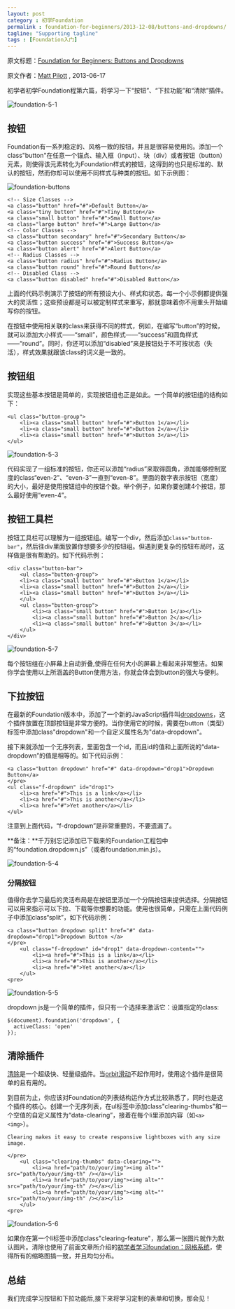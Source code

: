 ```yaml
---
layout: post
category : 初学Foundation
permalink : foundation-for-beginners/2013-12-08/buttons-and-dropdowns/
tagline: "Supporting tagline"
tags : [Foundation入门]
---
```


原文标题：[Foundation for Beginners: Buttons and Dropdowns](http://webdesign.tutsplus.com/tutorials/htmlcss-tutorials/foundation-for-beginners-buttons-and-dropdowns/)

原文作者：[Matt Pilott](http://webdesign.tutsplus.com/author/matt-pilott/) , 2013-06-17

初学者初学Foundation程第六篇，将学习一下“按钮”、“下拉功能”和“清除”插件。

<!--break-->

![foundation-5-1](http://pigerla.com/assets/images/20131202/foundation-5-1.jpg) 

## 按钮 ##

Foundation有一系列稳定的、风格一致的按钮，并且是很容易使用的。添加一个class"button"在任意一个锚点、输入框（input）、块（div）或者按钮（button）元素，则使得该元素转化为Foundation样式的按钮，这得到的也只是标准的、默认的按钮，然而你却可以使用不同样式与种类的按钮。如下示例图：

![foundation-buttons](http://pigerla.com/assets/images/20131202/foundation-buttons.png) 
    
    <!-- Size Classes -->
    <a class="button" href="#">Default Button</a>
    <a class="tiny button" href="#">Tiny Button</a>
    <a class="small button" href="#">Small Button</a>
    <a class="large button" href="#">Large Button</a>
    <!-- Color Classes -->
    <a class="button secondary" href="#">Secondary Button</a>
    <a class="button success" href="#">Success Button</a>
    <a class="button alert" href="#">Alert Button</a>
    <!-- Radius Classes -->
    <a class="button radius" href="#">Radius Button</a>
    <a class="button round" href="#">Round Button</a>
    <!-- Disabled Class -->
    <a class="button disabled" href="#">Disabled Button</a>

上面的代码示例演示了按钮的所有预设大小、样式和状态。每一个小示例都提供强大的灵活性；这些预设都是可以被定制样式来重写，那就意味着你不用重头开始编写你的按钮。

在按钮中使用相关联的class来获得不同的样式，例如，在编写“button”的时候，就可以添加大小样式——“small”，颜色样式——“success”和圆角样式——“round”。同时，你还可以添加“disabled”来是按钮处于不可按状态（失活），样式效果就跟该class的词义是一致的。

## 按钮组 ##

实现这些基本按钮是简单的，实现按钮组也正是如此。一个简单的按钮组的结构如下：

    <ul class="button-group">
	    <li><a class="small button" href="#">Button 1</a></li>
	    <li><a class="small button" href="#">Button 2</a></li>
	    <li><a class="small button" href="#">Button 3</a></li>
    </ul>

![foundation-5-3](http://pigerla.com/assets/images/20131202/foundation-5-3.jpg )

代码实现了一组标准的按钮，你还可以添加“radius”来取得圆角，添加能够控制宽度的class“even-2”、“even-3”一直到“even-8”。里面的数字表示按钮（宽度）的大小，最好是使用按钮组中的按钮个数。举个例子，如果你要创建4个按钮，那么最好使用“even-4”。

## 按钮工具栏 ##

按钮工具栏可以理解为一组按钮组。编写一个div，然后添加`class="button-bar"`，然后往div里面放置你想要多少的按钮组。但遇到更复杂的按钮布局时，这样做是很有帮助的。如下代码示例：
    
    <div class="button-bar">
    	<ul class="button-group">
    	<li><a class="small button" href="#">Button 1</a></li>
    	<li><a class="small button" href="#">Button 2</a></li>
    	<li><a class="small button" href="#">Button 3</a></li>
    	</ul>
    	<ul class="button-group">
    		<li><a class="small button" href="#">Button 1</a></li>
    		<li><a class="small button" href="#">Button 2</a></li>
    		<li><a class="small button" href="#">Button 3</a></li>
    	</ul>
    </div>

![foundation-5-7](http://pigerla.com/assets/images/20131202/foundation-5-7.jpg)

每个按钮组在小屏幕上自动折叠,使得在任何大小的屏幕上看起来非常整洁。如果你学会使用以上所涵盖的Button使用方法，你就会体会到button的强大与便利。

## 下拉按钮 ##

在最新的Foundation版本中，添加了一个新的JavaScript插件叫[dropdowns](http://foundation.zurb.com/docs/components/dropdown.html)，这个插件放置在顶部按钮是非常方便的。当你使用它的时候，需要在button（类型）标签中添加class"dropdown"和一个自定义属性名为"data-dropdown"。

接下来就添加一个无序列表，里面包含一个id，而且id的值和上面所说的“data-dropdown”的值是相等的。如下代码示例：

    <a class="button dropdown" href="#" data-dropdown="drop1">Dropdown Button</a>
    </pre>
    <ul class="f-dropdown" id="drop1">
	    <li><a href="#">This is a link</a></li>
	    <li><a href="#">This is another</a></li>
	    <li><a href="#">Yet another</a></li>
    </ul>

注意到上面代码，“f-dropdown”是非常重要的，不要遗漏了。

**备注：**千万别忘记添加已下载来的Foundation工程包中的“foundation.dropdown.js”（或者foundation.min.js）。

![foundation-5-4](http://pigerla.com/assets/images/20131202/foundation-5-4.jpg )

### 分隔按钮 ###

值得你去学习最后的灵活布局是在按钮里添加一个分隔按钮来提供选择。分隔按钮可以用来指示可以下拉、下载等你想要的功能。使用也很简单，只需在上面代码例子中添加class“split”，如下代码示例：

    <a class="button dropdown split" href="#" data-dropdown="drop1">Dropdown Button </a>
    </pre>
	    <ul class="f-dropdown" id="drop1" data-dropdown-content="">
		    <li><a href="#">This is a link</a></li>
		    <li><a href="#">This is another</a></li>
		    <li><a href="#">Yet another</a></li>
	    </ul>
    <pre>

![foundation-5-5](http://pigerla.com/assets/images/20131202/foundation-5-5.jpg )

dropdown js是一个简单的插件，但只有一个选择来激活它：设置指定的class:

    $(document).foundation('dropdown', {
      activeClass: 'open'
    });

## 清除插件 ##

[清除](http://foundation.zurb.com/docs/components/clearing.html)是一个超级快、轻量级插件。当[orbit滑动](http://hub.tutsplus.com/tutorials/foundation-for-beginners-the-grid-system--webdesign-12438)不起作用时，使用这个插件是很简单的且有用的。

到目前为止，你应该对Foundation的列表结构运作方式比较熟悉了，同时也是这个插件的核心。创建一个无序列表，在ul标签中添加class"clearing-thumbs"和一个空值的自定义属性为“data-clearing”，接着在每个li里添加内容（如`<a><img>`）。
   
    Clearing makes it easy to create responsive lightboxes with any size image.

    </pre>
	    <ul class="clearing-thumbs" data-clearing="">
		    <li><a href="path/to/your/img"><img alt="" src="path/to/your/img-th" /></a></li>
		    <li><a href="path/to/your/img"><img alt="" src="path/to/your/img-th" /></a></li>
		    <li><a href="path/to/your/img"><img alt="" src="path/to/your/img-th" /></a></li>
	    </ul>
    <pre>

![foundation-5-6](http://pigerla.com/assets/images/20131202/foundation-5-6.jpg )   

如果你在第一个li标签中添加class"clearing-feature"，那么第一张图片就作为默认图片。清除也使用了前面文章所介绍的[初学者学习foundation：网格系统](http://pigerla.com/foundation-for-beginners/2013-11-06/the-grid-system/)，使得所有的缩略图搞一致，并且均匀分布。

## 总结 ##

我们完成学习按钮和下拉功能后,接下来将学习定制的表单和切换，那会见！






 
